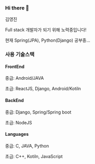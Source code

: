 ### Hi there 👋
김영진

Full stack 개발자가 되기 위해 노력중입니다!

현재 Spring(JPA), Python(Django) 공부중...

### 사용 기술스택
#### FrontEnd
중급: Android/JAVA

초급: ReactJS, Django, Android/Kotiln

#### BackEnd
중급: Django, Spring/Spring boot

초급: NodeJS

#### Languages
중급: C, JAVA, Python

초급: C++, Kotiln, JavaScript

<!--
**Youngtoad/Youngtoad** is a ✨ _special_ ✨ repository because its `README.md` (this file) appears on your GitHub profile.

Here are some ideas to get you started:

- 🔭 I’m currently working on ...
- 🌱 I’m currently learning ...
- 👯 I’m looking to collaborate on ...
- 🤔 I’m looking for help with ...
- 💬 Ask me about ...
- 📫 How to reach me: ...
- 😄 Pronouns: ...
- ⚡ Fun fact: ...
-->
